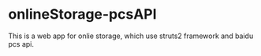 # onlineStorage-pcsAPI
This is a web app for onlie storage, which use struts2 framework and baidu pcs api.

